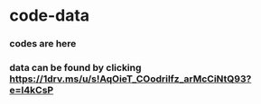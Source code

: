 # code-data
### codes are here
### data can be found by clicking https://1drv.ms/u/s!AqOieT_COodrilfz_arMcCiNtQ93?e=l4kCsP
